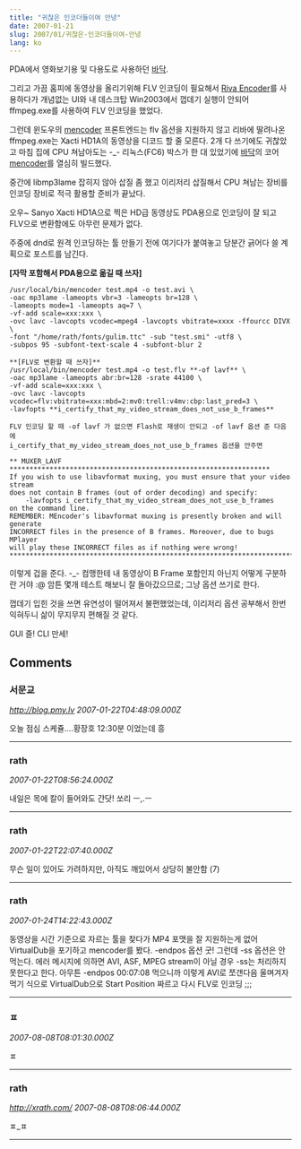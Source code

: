 ```yaml
---
title: "귀찮은 인코더들이여 안녕"
date: 2007-01-21
slug: 2007/01/귀찮은-인코더들이여-안녕
lang: ko
---
```


PDA에서 영화보기용 및 다용도로 사용하던 [바닥](http://www.kipple.pe.kr/doc/badak/).

그리고 가끔 홈피에 동영상을 올리기위해 FLV 인코딩이 필요해서 [Riva Encoder](http://www.rivavx.com/?encoder)를 사용하다가 개념없는 UI와 내 데스크탑 Win2003에서 껍데기 실행이 안되어 ffmpeg.exe를 사용하여 FLV 인코딩을 했었다.

그런데 윈도우의 [mencoder](http://www.mplayerhq.hu/) 프론트엔드는 flv 옵션을 지원하지 않고 리바에 딸려나온 ffmpeg.exe는 Xacti HD1A의 동영상을 디코드 할 줄 모른다. 2개 다 쓰기에도 귀찮았고 마침 집에 CPU 쳐남아도는 -_- 리눅스(FC6) 박스가 한 대 있었기에 [바닥](http://www.kipple.pe.kr/doc/badak/)의 코어 [mencoder](http://www.mplayerhq.hu/)를 열심히 빌드했다.

중간에 libmp3lame 잡히지 않아 삽질 좀 했고 
이리저리 삽질해서 CPU 쳐남는 장비를 인코딩 장비로 적극 활용할 준비가 끝났다.

오우~ Sanyo Xacti HD1A으로 찍은 HD급 동영상도 PDA용으로 인코딩이 잘 되고 FLV으로 변환함에도 아무런 문제가 없다.

주중에 dnd로 원격 인코딩하는 툴 만들기 전에 여기다가 붙여놓고 당분간 긁어다 쓸 계획으로 포스트를 남긴다.

**[자막 포함해서 PDA용으로 옮길 때 쓰자]**
```
/usr/local/bin/mencoder test.mp4 -o test.avi \
-oac mp3lame -lameopts vbr=3 -lameopts br=128 \
-lameopts mode=1 -lameopts aq=7 \
-vf-add scale=xxx:xxx \
-ovc lavc -lavcopts vcodec=mpeg4 -lavcopts vbitrate=xxxx -ffourcc DIVX \
-font "/home/rath/fonts/gulim.ttc" -sub "test.smi" -utf8 \
-subpos 95 -subfont-text-scale 4 -subfont-blur 2

**[FLV로 변환할 때 쓰자]**
/usr/local/bin/mencoder test.mp4 -o test.flv **-of lavf** \
-oac mp3lame -lameopts abr:br=128 -srate 44100 \
-vf-add scale=xxx:xxx \
-ovc lavc -lavcopts vcodec=flv:vbitrate=xxx:mbd=2:mv0:trell:v4mv:cbp:last_pred=3 \
-lavfopts **i_certify_that_my_video_stream_does_not_use_b_frames**

FLV 인코딩 할 때 -of lavf 가 없으면 Flash로 재생이 안되고 -of lavf 옵션 준 다음에 
i_certify_that_my_video_stream_does_not_use_b_frames 옵션을 안주면 

** MUXER_LAVF *****************************************************************
If you wish to use libavformat muxing, you must ensure that your video stream
does not contain B frames (out of order decoding) and specify:
    -lavfopts i_certify_that_my_video_stream_does_not_use_b_frames
on the command line.
REMEMBER: MEncoder's libavformat muxing is presently broken and will generate
INCORRECT files in the presence of B frames. Moreover, due to bugs MPlayer
will play these INCORRECT files as if nothing were wrong!
*******************************************************************************
```

이렇게 겁을 준다. -_- 컴맹한테 내 동영상이 B Frame 포함인지 아닌지 어떻게 구분하란 거야 :@
암튼 몇개 테스트 해보니 잘 돌아갔으므로; 그냥 옵션 쓰기로 한다.

껍데기 입힌 것을 쓰면 유연성이 떨어져서 불편했었는데, 
이리저리 옵션 공부해서 한번 익혀두니 삶이 무지무지 편해질 것 같다.

GUI 즐! CLI 만세!

## Comments

### 서문교
*http://blog.pmy.lv*
*2007-01-22T04:48:09.000Z*

오늘 점심 스케쥴....황장호 12:30분 이었는데
흥

---

### rath
*2007-01-22T08:56:24.000Z*

내일은 목에 칼이 들어와도 간닷! 쏘리 ㅡ,.ㅡ

---

### rath
*2007-01-22T22:07:40.000Z*

무슨 일이 있어도 가려하지만, 아직도 깨있어서 상당히 불안함 (7)

---

### rath
*2007-01-24T14:22:43.000Z*

동영상을 시간 기준으로 자르는 툴을 찾다가 MP4 포맷을 잘 지원하는게 없어 VirtualDub을 포기하고 mencoder를 봤다.
-endpos 옵션 굿! 그런데 -ss 옵션은 안먹는다. 
에러 메시지에 의하면 AVI, ASF, MPEG stream이 아닐 경우 -ss는 처리하지 못한다고 한다.
아무튼 -endpos 00:07:08 먹으니까 이렇게 AVI로 쪼갠다음 울며겨자먹기 식으로 VirtualDub으로 Start Position 짜르고 다시 FLV로 인코딩 ;;;

---

### ㅍ
*2007-08-08T08:01:30.000Z*

ㅍ

---

### rath
*http://xrath.com/*
*2007-08-08T08:06:44.000Z*

ㅍ_ㅍ

---


